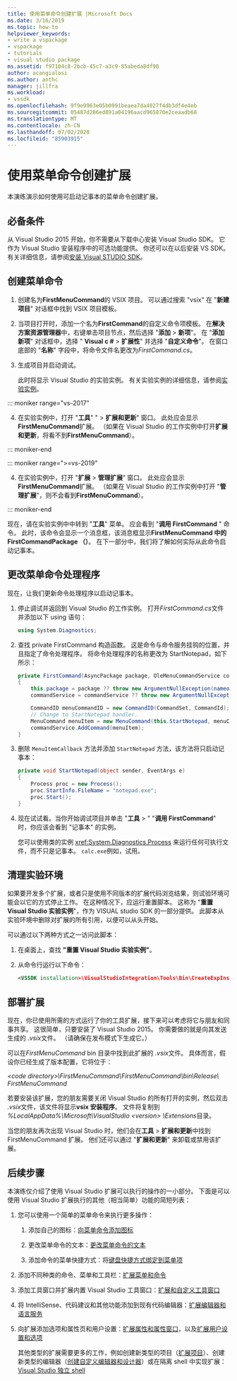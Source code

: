 ```yaml
---
title: 使用菜单命令创建扩展 |Microsoft Docs
ms.date: 3/16/2019
ms.topic: how-to
helpviewer_keywords:
- write a vspackage
- vspackage
- tutorials
- visual studio package
ms.assetid: f97104c8-2bcb-45c7-a3c9-85abeda8df98
author: acangialosi
ms.author: anthc
manager: jillfra
ms.workload:
- vssdk
ms.openlocfilehash: 9f9e9963e05b0991beaea7da4027f4db3df4e4eb
ms.sourcegitcommit: 05487d286ed891a04196aacd965870e2ceaadb68
ms.translationtype: MT
ms.contentlocale: zh-CN
ms.lasthandoff: 07/02/2020
ms.locfileid: "85903915"
---
```

# <a name="create-an-extension-with-a-menu-command"></a>使用菜单命令创建扩展

本演练演示如何使用可启动记事本的菜单命令创建扩展。

## <a name="prerequisites"></a>必备条件

从 Visual Studio 2015 开始，你不需要从下载中心安装 Visual Studio SDK。 它作为 Visual Studio 安装程序中的可选功能提供。 你还可以在以后安装 VS SDK。 有关详细信息，请参阅[安装 Visual STUDIO SDK](../extensibility/installing-the-visual-studio-sdk.md)。

## <a name="create-a-menu-command"></a>创建菜单命令

1. 创建名为**FirstMenuCommand**的 VSIX 项目。 可以通过搜索 "vsix" 在 "**新建项目**" 对话框中找到 VSIX 项目模板。

2. 当项目打开时，添加一个名为**FirstCommand**的自定义命令项模板。 在**解决方案资源管理器**中，右键单击项目节点，然后选择 "**添加**  >  **新项**"。 在 "**添加新项**" 对话框中，选择 " **Visual c #**  >  **扩展性**" 并选择 "**自定义命令**"。 在窗口底部的 "**名称**" 字段中，将命令文件名更改为*FirstCommand.cs*。

3. 生成项目并启动调试。

    此时将显示 Visual Studio 的实验实例。 有关实验实例的详细信息，请参阅[实验实例](../extensibility/the-experimental-instance.md)。

::: moniker range="vs-2017"

4. 在实验实例中，打开 "**工具**" "  >  **扩展和更新**" 窗口。 此处应会显示**FirstMenuCommand**扩展。 （如果在 Visual Studio 的工作实例中打开**扩展和更新**，将看不到**FirstMenuCommand**）。

::: moniker-end

::: moniker range=">=vs-2019"

4. 在实验实例中，打开 "**扩展**  >  **管理扩展**" 窗口。 此处应会显示**FirstMenuCommand**扩展。 （如果在 Visual Studio 的工作实例中打开 "**管理扩展**"，则不会看到**FirstMenuCommand**）。

::: moniker-end

现在，请在实验实例中中转到 "**工具**" 菜单。 应会看到 "**调用 FirstCommand** " 命令。 此时，该命令会显示一个消息框，该消息框显示**FirstMenuCommand 中的 FirstCommandPackage （）**。 在下一部分中，我们将了解如何实际从此命令启动记事本。

## <a name="change-the-menu-command-handler"></a>更改菜单命令处理程序

现在，让我们更新命令处理程序以启动记事本。

1. 停止调试并返回到 Visual Studio 的工作实例。 打开*FirstCommand.cs*文件并添加以下 using 语句：

    ```csharp
    using System.Diagnostics;
    ```

2. 查找 private FirstCommand 构造函数。 这是命令与命令服务挂钩的位置，并且指定了命令处理程序。 将命令处理程序的名称更改为 StartNotepad，如下所示：

    ```csharp
    private FirstCommand(AsyncPackage package, OleMenuCommandService commandService)
    {
        this.package = package ?? throw new ArgumentNullException(nameof(package));
        commandService = commandService ?? throw new ArgumentNullException(nameof(commandService));

        CommandID menuCommandID = new CommandID(CommandSet, CommandId);
        // Change to StartNotepad handler.
        MenuCommand menuItem = new MenuCommand(this.StartNotepad, menuCommandID);
        commandService.AddCommand(menuItem);
    }
    ```

3. 删除 `MenuItemCallback` 方法并添加 `StartNotepad` 方法，该方法将只启动记事本：

    ```csharp
    private void StartNotepad(object sender, EventArgs e)
    {
        Process proc = new Process();
        proc.StartInfo.FileName = "notepad.exe";
        proc.Start();
    }
    ```

4. 现在试试看。当你开始调试项目并单击 "**工具**  >  " "**调用 FirstCommand**" 时，你应该会看到 "记事本" 的实例。

    您可以使用类的实例 <xref:System.Diagnostics.Process> 来运行任何可执行文件，而不只是记事本。 `calc.exe`例如，试用。

## <a name="clean-up-the-experimental-environment"></a>清理实验环境

如果要开发多个扩展，或者只是使用不同版本的扩展代码浏览结果，则试验环境可能会以它的方式停止工作。 在这种情况下，应运行重置脚本。 这称为 "**重置 Visual Studio 实验实例**"，作为 VISUAL studio SDK 的一部分提供。 此脚本从实验环境中删除对扩展的所有引用，以便可以从头开始。

可以通过以下两种方式之一访问此脚本：

1. 在桌面上，查找 **"重置 Visual Studio 实验实例"**。

2. 从命令行运行以下命令：

    ```xml
    <VSSDK installation>\VisualStudioIntegration\Tools\Bin\CreateExpInstance.exe /Reset /VSInstance=<version> /RootSuffix=Exp && PAUSE

    ```

## <a name="deploy-your-extension"></a>部署扩展

现在，你已使用所需的方式运行了你的工具扩展，接下来可以考虑将它与朋友和同事共享。 这很简单，只要安装了 Visual Studio 2015。 你需要做的就是向其发送生成的 *.vsix*文件。 （请确保在发布模式下生成它。）

可以在*FirstMenuCommand* bin 目录中找到此扩展的 *.vsix*文件。 具体而言，假设你已经生成了版本配置，它将位于：

*\<code directory>\FirstMenuCommand\FirstMenuCommand\bin\Release\ FirstMenuCommand*

若要安装该扩展，您的朋友需要关闭 Visual Studio 的所有打开的实例，然后双击 *.vsix*文件，该文件将显示**vsix 安装程序**。 文件将复制到 *%LocalAppData%\Microsoft\VisualStudio \<version> \Extensions*目录。

当您的朋友再次出现 Visual Studio 时，他们会在**工具**  >  **扩展和更新**中找到 FirstMenuCommand 扩展。 他们还可以通过 "**扩展和更新**" 来卸载或禁用该扩展。

## <a name="next-steps"></a>后续步骤

本演练仅介绍了使用 Visual Studio 扩展可以执行的操作的一小部分。 下面是可以使用 Visual Studio 扩展执行的其他（相当简单）功能的简短列表：

1. 您可以使用一个简单的菜单命令来执行更多操作：

   1. 添加自己的图标：[向菜单命令添加图标](../extensibility/adding-icons-to-menu-commands.md)

   2. 更改菜单命令的文本：[更改菜单命令的文本](../extensibility/changing-the-text-of-a-menu-command.md)

   3. 添加命令的菜单快捷方式：将[键盘快捷方式绑定到菜单项](../extensibility/binding-keyboard-shortcuts-to-menu-items.md)

2. 添加不同种类的命令、菜单和工具栏：[扩展菜单和命令](../extensibility/extending-menus-and-commands.md)

3. 添加工具窗口并扩展内置 Visual Studio 工具窗口：[扩展和自定义工具窗口](../extensibility/extending-and-customizing-tool-windows.md)

4. 将 IntelliSense、代码建议和其他功能添加到现有代码编辑器：[扩展编辑器和语言服务](../extensibility/extending-the-editor-and-language-services.md)

5. 向扩展添加选项和属性页和用户设置：[扩展属性和属性窗口](../extensibility/extending-properties-and-the-property-window.md)，以及[扩展用户设置和选项](../extensibility/extending-user-settings-and-options.md)

   其他类型的扩展需要更多的工作，例如创建新类型的项目（[扩展项目](../extensibility/extending-projects.md)）、创建新类型的编辑器（[创建自定义编辑器和设计器](../extensibility/creating-custom-editors-and-designers.md)）或在隔离 shell 中实现扩展： [Visual Studio 独立 shell](https://visualstudio.microsoft.com/vs/older-downloads/isolated-shell/)
